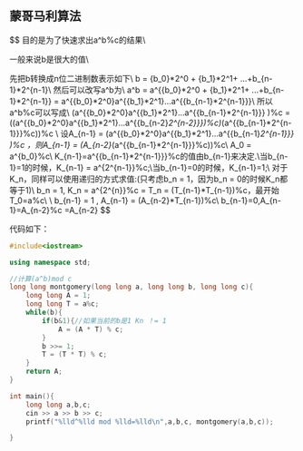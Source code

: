 ## 蒙哥马利算法


$$
目的是为了快速求出a^b\%c的结果\\

一般来说b是很大的值\\

先把b转换成n位二进制数表示如下\\
b = {b_0}*2^0 + {b_1}*2^1+ ...+b_{n-1}*2^{n-1}\\
然后可以改写a^b为\\
a^b = a^{{b_0}*2^0 + {b_1}*2^1+ ...+b_{n-1}*2^{n-1}} = a^{{b_0}*2^0}a^{{b_1}*2^1}...a^{{b_{n-1}*2^{n-1}}}\\
所以a^b\%c可以写成\\
(a^{{b_0}*2^0}a^{{b_1}*2^1}...a^{{b_{n-1}*2^{n-1}}} )\%c = ((a^{{b_0}*2^0}a^{{b_1}*2^1}...a^{{b_{n-2}*2^{n-2}}})\%c)*(a^{{b_{n-1}*2^{n-1}}}\%c))\%c \\
设A_{n-1} = (a^{{b_0}*2^0}a^{{b_1}*2^1}...a^{{b_{n-1}*2^{n-1}}} )\%c ，则A_{n-1} = (A_{n-2}*(a^{{b_{n-1}*2^{n-1}}}\%c))\%c\\
A_0 = a^{b_0}\%c\\
K_{n-1}=a^{{b_{n-1}*2^{n-1}}}\%c的值由b_{n-1}来决定.\\当b_{n-1}=1的时候，K_{n-1} = a^{2^{n-1}}\%c;\\当b_{n-1}=0的时候，K_{n-1}=1;\\
对于K_n，同样可以使用递归的方式求值:(只考虑b_n = 1，因为b_n = 0的时候K_n都等于1)\\
b_n = 1, K_n = a^{2^{n}}\%c = T_n = (T_{n-1}*T_{n-1})\%c，最开始T_0=a\%c\\
\\
b_{n-1} = 1 , A_{n-1} = (A_{n-2}*T_{n-1})\%c\\
b_{n-1}=0,A_{n-1}=A_{n-2}\%c =A_{n-2}
$$




代码如下：

```c++
#include<iostream>

using namespace std;

//计算(a^b)mod c
long long montgomery(long long a, long long b, long long c){
    long long A = 1;
    long long T = a%c;
    while(b){
        if(b&1){//如果当前的b是1 Kn ！= 1
            A = (A * T) % c;
        }
        b >>= 1;
        T = (T * T) % c;
    }
    return A;
}

int main(){
    long long a,b,c;
    cin >> a >> b >> c;
    printf("%lld^%lld mod %lld=%lld\n",a,b,c, montgomery(a,b,c));

}


```
